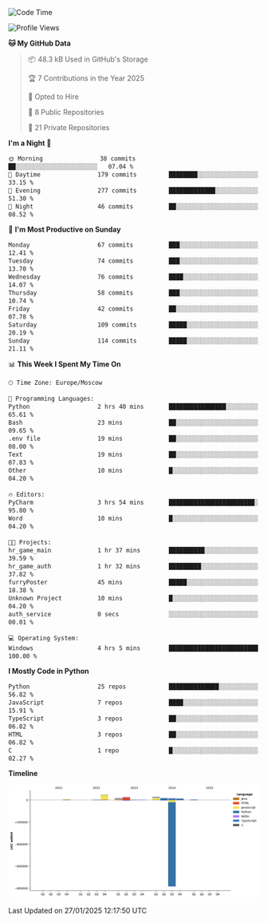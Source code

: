 <!--START_SECTION:waka-->
![Code Time](http://img.shields.io/badge/Code%20Time-591%20hrs%2017%20mins-blue)

![Profile Views](http://img.shields.io/badge/Profile%20Views-6-blue)

**🐱 My GitHub Data** 

> 📦 48.3 kB Used in GitHub's Storage 
 > 
> 🏆 7 Contributions in the Year 2025
 > 
> 💼 Opted to Hire
 > 
> 📜 8 Public Repositories 
 > 
> 🔑 21 Private Repositories 
 > 
**I'm a Night 🦉** 

```text
🌞 Morning                38 commits          ██░░░░░░░░░░░░░░░░░░░░░░░   07.04 % 
🌆 Daytime                179 commits         ████████░░░░░░░░░░░░░░░░░   33.15 % 
🌃 Evening                277 commits         █████████████░░░░░░░░░░░░   51.30 % 
🌙 Night                  46 commits          ██░░░░░░░░░░░░░░░░░░░░░░░   08.52 % 
```
📅 **I'm Most Productive on Sunday** 

```text
Monday                   67 commits          ███░░░░░░░░░░░░░░░░░░░░░░   12.41 % 
Tuesday                  74 commits          ███░░░░░░░░░░░░░░░░░░░░░░   13.70 % 
Wednesday                76 commits          ████░░░░░░░░░░░░░░░░░░░░░   14.07 % 
Thursday                 58 commits          ███░░░░░░░░░░░░░░░░░░░░░░   10.74 % 
Friday                   42 commits          ██░░░░░░░░░░░░░░░░░░░░░░░   07.78 % 
Saturday                 109 commits         █████░░░░░░░░░░░░░░░░░░░░   20.19 % 
Sunday                   114 commits         █████░░░░░░░░░░░░░░░░░░░░   21.11 % 
```


📊 **This Week I Spent My Time On** 

```text
🕑︎ Time Zone: Europe/Moscow

💬 Programming Languages: 
Python                   2 hrs 40 mins       ████████████████░░░░░░░░░   65.61 % 
Bash                     23 mins             ██░░░░░░░░░░░░░░░░░░░░░░░   09.65 % 
.env file                19 mins             ██░░░░░░░░░░░░░░░░░░░░░░░   08.00 % 
Text                     19 mins             ██░░░░░░░░░░░░░░░░░░░░░░░   07.83 % 
Other                    10 mins             █░░░░░░░░░░░░░░░░░░░░░░░░   04.20 % 

🔥 Editors: 
PyCharm                  3 hrs 54 mins       ████████████████████████░   95.80 % 
Word                     10 mins             █░░░░░░░░░░░░░░░░░░░░░░░░   04.20 % 

🐱‍💻 Projects: 
hr_game_main             1 hr 37 mins        ██████████░░░░░░░░░░░░░░░   39.59 % 
hr_game_auth             1 hr 32 mins        █████████░░░░░░░░░░░░░░░░   37.82 % 
furryPoster              45 mins             █████░░░░░░░░░░░░░░░░░░░░   18.38 % 
Unknown Project          10 mins             █░░░░░░░░░░░░░░░░░░░░░░░░   04.20 % 
auth_service             0 secs              ░░░░░░░░░░░░░░░░░░░░░░░░░   00.01 % 

💻 Operating System: 
Windows                  4 hrs 5 mins        █████████████████████████   100.00 % 
```

**I Mostly Code in Python** 

```text
Python                   25 repos            ██████████████░░░░░░░░░░░   56.82 % 
JavaScript               7 repos             ████░░░░░░░░░░░░░░░░░░░░░   15.91 % 
TypeScript               3 repos             ██░░░░░░░░░░░░░░░░░░░░░░░   06.82 % 
HTML                     3 repos             ██░░░░░░░░░░░░░░░░░░░░░░░   06.82 % 
C                        1 repo              █░░░░░░░░░░░░░░░░░░░░░░░░   02.27 % 
```



**Timeline**

![Lines of Code chart](https://raw.githubusercontent.com/adlemx/adlemx/main/assets/bar_graph.png)


 Last Updated on 27/01/2025 12:17:50 UTC
<!--END_SECTION:waka-->

